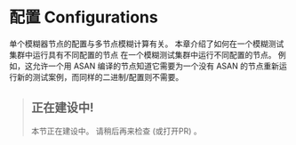 # 配置 Configurations

单个模糊器节点的配置与多节点模糊计算有关。
本章介绍了如何在一个模糊测试集群中运行具有不同配置的节点
在一个模糊测试集群中运行不同配置的节点。
例如，这允许一个用 ASAN 编译的节点知道它需要为一个没有 ASAN 的节点重新运行新的测试案例，而同样的二进制/配置则不需要。

> ## 正在建设中!
> 本节正在建设中。
> 请稍后再来检查 (或打开PR) 。
